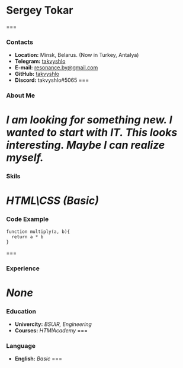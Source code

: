 # Sergey Tokar
===

### Contacts
* **Location:** Minsk, Belarus. (Now in Turkey, Antalya)
* **Telegram:** [takvyshlo](https://t.me/takvyshlo)
* **E-mail:** resonance.by@gmail.com
* **GitHub:** [takvyshlo](https://github.com/takvyshlo)
* **Discord:** takvyshlo#5065
===

### About Me
*I am looking for something new. I wanted to start with IT. This looks interesting. Maybe I can realize myself.*
===

### Skils
*HTML\CSS (Basic)*
===

### Code Example
```
function multiply(a, b){
  return a * b
}
```
===

### Experience
*None*
===

### Education
* **Univercity:** *BSUIR, Engineering*
* **Courses:** *HTMlAcademy*
===
### Language
* **English:** *Basic*
===